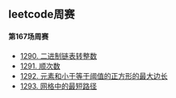 ## leetcode周赛

#### 第167场周赛

- [1290. 二进制链表转整数](../src/lc1290.java)
- [1291. 顺次数](../src/lc1291.java)
- [1292. 元素和小于等于阈值的正方形的最大边长](../src/lc1292.java)
- [1293. 网格中的最短路径](../src/lc1293.java)
